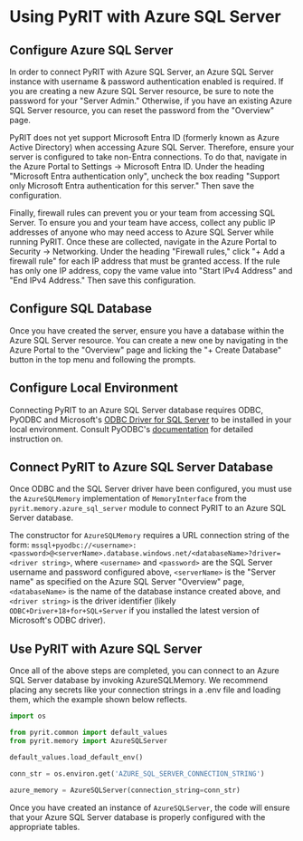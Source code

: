 # Using PyRIT with Azure SQL Server

## Configure Azure SQL Server

In order to connect PyRIT with Azure SQL Server, an Azure SQL Server instance with username & password
authentication enabled is required. If you are creating a new Azure SQL Server resource, be sure to note the password for your "Server Admin." Otherwise, if you have an existing Azure SQL Server resource, you can reset the password from the "Overview" page.

PyRIT does not yet support Microsoft Entra ID (formerly known as Azure Active Directory) when accessing Azure SQL Server. Therefore, ensure your server is configured to take non-Entra connections. To do that, navigate in the Azure Portal to Settings -&gt; Microsoft Entra ID. Under the heading "Microsoft Entra authentication only", uncheck the box reading "Support only Microsoft Entra authentication for this server." Then save the configuration.

Finally, firewall rules can prevent you or your team from accessing SQL Server. To ensure you and your team have access, collect any public IP addresses of anyone who may need access to Azure SQL Server while running PyRIT. Once these are collected, navigate in the Azure Portal to Security -&gt; Networking. Under the heading "Firewall rules," click "+ Add a firewall rule" for each IP address that must be granted access. If the rule has only one IP address, copy the vame value into "Start IPv4 Address" and "End IPv4 Address." Then save this configuration.

## Configure SQL Database

Once you have created the server, ensure you have a database within the Azure SQL Server resource. You can create a new one by navigating in the Azure Portal to the "Overview" page and licking the "+ Create Database" button in the top menu and following the prompts.

## Configure Local Environment

Connecting PyRIT to an Azure SQL Server database requires ODBC, PyODBC and Microsoft's [ODBC Driver for SQL Server](https://learn.microsoft.com/en-us/sql/connect/odbc/download-odbc-driver-for-sql-server?view=sql-server-ver16) to be installed in your local environment. Consult PyODBC's [documentation](https://github.com/mkleehammer/pyodbc/wiki) for detailed instruction on.

## Connect PyRIT to Azure SQL Server Database

Once ODBC and the SQL Server driver have been configured, you must use the `AzureSQLMemory` implementation of `MemoryInterface` from the `pyrit.memory.azure_sql_server` module to connect PyRIT to an Azure SQL Server database.

The constructor for `AzureSQLMemory` requires a URL connection string of the form: `mssql+pyodbc://<username>:<password>@<serverName>.database.windows.net/<databaseName>?driver=<driver string>`, where `<username>` and `<password>` are the SQL Server username and password configured above, `<serverName>` is the "Server name" as specified on the Azure SQL Server "Overview" page, `<databaseName>` is the name of the database instance created above, and `<driver string>` is the driver identifier (likely `ODBC+Driver+18+for+SQL+Server` if you installed the latest version of Microsoft's ODBC driver).

## Use PyRIT with Azure SQL Server

Once all of the above steps are completed, you can connect to an Azure SQL Server database by invoking AzureSQLMemory. We recommend placing any secrets like your connection strings in a .env file and loading them, which the example shown below reflects.

```python
import os

from pyrit.common import default_values
from pyrit.memory import AzureSQLServer

default_values.load_default_env()

conn_str = os.environ.get('AZURE_SQL_SERVER_CONNECTION_STRING')

azure_memory = AzureSQLServer(connection_string=conn_str)
```

Once you have created an instance of `AzureSQLServer`, the code will ensure that your Azure SQL Server database is properly configured with the appropriate tables.
